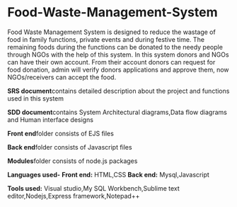 # Food-Waste-Management-System
Food Waste Management System is designed to reduce the wastage of food in family functions, private events and during festive time.  The remaining foods during the functions can be donated to the needy people through NGOs with the help of this system. In this system donors and NGOs can have their own account. From their account donors can request for food donation, admin will verify donors applications and approve them, now NGOs/receivers can accept the food. 

**SRS document**contains detailed description about the project and functions used in this system

**SDD document**contains System Architectural diagrams,Data flow diagrams and Human interface designs

**Front end**folder consists of EJS files

**Back end**folder consists of Javascript files

**Modules**folder consists of node.js packages

**Languages used-**
         **Front end:** HTML,CSS
         **Back end:** Mysql,Javascript

**Tools used:** Visual studio,My SQL Workbench,Sublime text editor,Nodejs,Express framework,Notepad++ 
        

